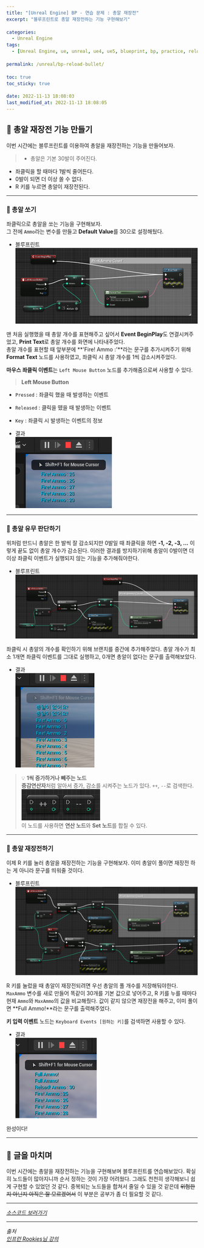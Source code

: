 ```yaml
---
title: "[Unreal Engine] BP - 연습 문제 : 총알 재장전"
excerpt: "블루프린트로 총알 재장전하는 기능 구현해보기"

categories:
  - Unreal Engine
tags:
  - [Unreal Engine, ue, unreal, ue4, ue5, blueprint, bp, practice, reload-bullet]

permalink: /unreal/bp-reload-bullet/

toc: true
toc_sticky: true

date: 2022-11-13 18:08:03
last_modified_at: 2022-11-13 18:08:05
---
```


## 👻 총알 재장전 기능 만들기
이번 시간에는 블루프린트를 이용하여 총알을 재장전하는 기능을 만들어보자.

> - 총알은 기본 30발이 주어진다.
- 좌클릭을 할 때마다 1발씩 줄어든다.
- 0발이 되면 더 이상 쏠 수 없다.
- R 키를 누르면 총알이 재장전된다.

***

### 🌱 총알 쏘기
좌클릭으로 총알을 쏘는 기능을 구현해보자.   
그 전에 ``` Ammo ```라는 변수를 만들고 **Default Value**를 30으로 설정해뒀다.

- 블루프린트   
![Alt Text](/assets/images/posts_img/engines/unreal/blueprint/data-control/practice/bp-reload-bullet/shooting.PNG)   

맨 처음 실행했을 때 총알 개수를 표현해주고 싶어서 **Event BeginPlay**도 연결시켜주었고, **Print Text**로 총알 개수를 화면에 나타내주었다.   
총알 개수를 표현할 때 앞부분에 **'Fire! Ammo :'**라는 문구를 추가시켜주기 위해 **Format Text** 노드를 사용하였고, 좌클릭 시 총알 개수를 1씩 감소시켜주었다.

**마우스 좌클릭 이벤트**는 ``` Left Mouse Button ``` 노드를 추가해줌으로써 사용할 수 있다.

> **Left Mouse Button**   
- ``` Pressed ``` : 좌클릭 했을 때 발생하는 이벤트
- ``` Released ``` : 클릭을 뗐을 때 발생하는 이벤트
- ``` Key ``` : 좌클릭 시 발생하는 이벤트의 정보

- 결과   
![Alt Text](/assets/images/posts_img/engines/unreal/blueprint/data-control/practice/bp-reload-bullet/shooting-result.PNG)   

***

### 🌱 총알 유무 판단하기
위처럼 만드니 총알은 한 발씩 잘 감소되지만 0발일 때 좌클릭을 하면 **-1, -2, -3, ...** 이렇게 끝도 없이 총알 개수가 감소된다. 이러한 결과를 방지하기위해 총알이 0발이면 더이상 좌클릭 이벤트가 실행되지 않는 기능을 추가해줘야한다.

- 블루프린트   
![Alt Text](/assets/images/posts_img/engines/unreal/blueprint/data-control/practice/bp-reload-bullet/no-bullet.PNG)   

좌클릭 시 총알의 개수를 확인하기 위해 브랜치를 중간에 추가해주었다. 총알 개수가 최소 1개면 좌클릭 이벤트를 그대로 실행하고, 0개면 총알이 없다는 문구를 출력해보았다.

- 결과   
![Alt Text](/assets/images/posts_img/engines/unreal/blueprint/data-control/practice/bp-reload-bullet/no-bullet-result.PNG)   

> 💡 **1씩 증가하거나 빼주는 노드**   
**증감연산자**처럼 알아서 증가, 감소를 시켜주는 노드가 있다. ``` ++ ```, ``` -- ```로 검색한다.   
![Alt Text](/assets/images/posts_img/engines/unreal/blueprint/data-control/practice/bp-reload-bullet/inc-dec.PNG)   
이 노드를 사용하면 **연산 노드**와 **Set 노드**를 합칠 수 있다.

***

### 🌱 총알 재장전하기
이제 R 키를 눌러 총알을 재장전하는 기능을 구현해보자. 이미 총알이 풀이면 재장전 하는 게 아니라 문구를 띄워줄 것이다.

- 블루프린트   
![Alt Text](/assets/images/posts_img/engines/unreal/blueprint/data-control/practice/bp-reload-bullet/reload-bullet.PNG)   

R 키를 눌렀을 때 총알이 재장전되려면 우선 총알의 풀 개수를 저장해둬야한다. ``` MaxAmmo ``` 변수를 새로 만들어 똑같이 30개를 기본 값으로 넣어주고, R 키를 누를 때마다 현재 ``` Ammo ```와 ``` MaxAmmo ```의 값을 비교해줬다. 값이 같지 않으면 재장전을 해주고, 이미 풀이면 **Full Ammo!**라는 문구를 출력해주었다.

**키 입력 이벤트** 노드는 ``` Keyboard Events [원하는 키] ```를 검색하면 사용할 수 있다.

- 결과   
![Alt Text](/assets/images/posts_img/engines/unreal/blueprint/data-control/practice/bp-reload-bullet/reload-bullet-result.PNG)   

완성이다!

***

## 👻 글을 마치며
이번 시간에는 총알을 재장전하는 기능을 구현해보며 블루프린트를 연습해보았다. 확실히 노드들이 많아지니까 순서 정하는 것이 가장 어려웠다. 그래도 천천히 생각해보니 쉽게 구현할 수 있었던 것 같다. 중복되는 노드들을 합쳐서 줄일 수 있을 것 같은데 ~~위험한지 아닌지 아직은 잘 모르겠어서~~ 이 부분은 공부가 좀 더 필요할 것 같다.

***

_[소스코드 보러가기](https://github.com/choi-dan-di/study_ue/tree/main/UE5/data-control/practice/BP_ReloadBullet)_

***

_출처_   
_[인프런 Rookies님 강의](https://inf.run/TSqC)_   
